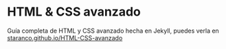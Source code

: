 # HTML & CSS avanzado
Guía completa de HTML y CSS avanzado hecha en Jekyll, puedes verla en [staranco.github.io/HTML-CSS-avanzado](https://staranco.github.io/HTML-CSS-avanzado)
